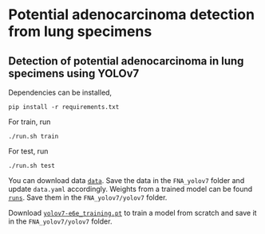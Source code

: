 # Potential adenocarcinoma detection from lung specimens
## Detection of potential adenocarcinoma in lung specimens using YOLOv7
Dependencies can be installed,
```
pip install -r requirements.txt
```

For train, run
```
./run.sh train
```
For test, run
```
./run.sh test
```

You can download data [`data`](). Save the data in the `FNA_yolov7` folder and update `data.yaml` accordingly.
Weights from a trained model can be found [`runs`](). Save them in the `FNA_yolov7/yolov7` folder.

Download [`yolov7-e6e_training.pt`](https://github.com/WongKinYiu/yolov7/releases/download/v0.1/yolov7-e6e_training.pt) to train a model from scratch and save it in the `FNA_yolov7/yolov7` folder.
